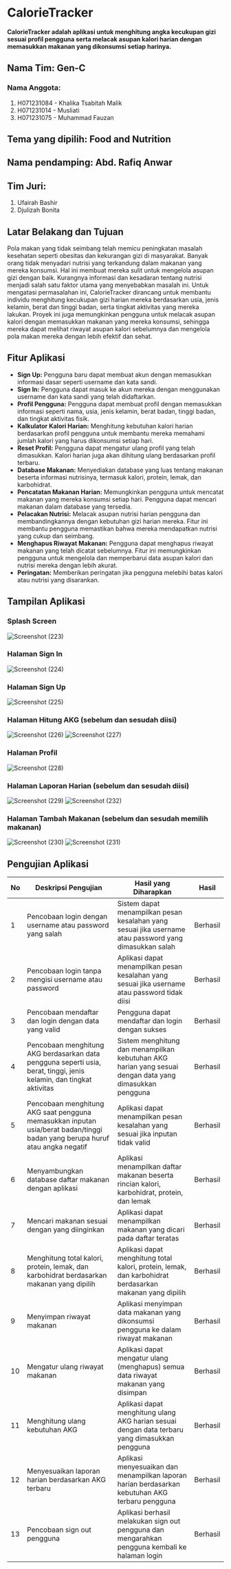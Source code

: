 # CalorieTracker
**CalorieTracker adalah aplikasi untuk menghitung angka kecukupan gizi sesuai profil pengguna serta melacak asupan kalori harian dengan memasukkan makanan yang dikonsumsi setiap harinya.**

## Nama Tim: Gen-C
### Nama Anggota:
1. H071231084 - Khalika Tsabitah Malik
2. H071231014 - Musliati
3. H071231075 - Muhammad Fauzan

## Tema yang dipilih: Food and Nutrition
## Nama pendamping: Abd. Rafiq Anwar
## Tim Juri:
1. Ufairah Bashir
2. Djulizah Bonita

## Latar Belakang dan Tujuan
Pola makan yang tidak seimbang telah memicu peningkatan masalah kesehatan seperti obesitas dan kekurangan gizi di masyarakat. Banyak orang tidak menyadari nutrisi yang terkandung dalam makanan yang mereka konsumsi. Hal ini membuat mereka sulit untuk mengelola asupan gizi dengan baik. Kurangnya informasi dan kesadaran tentang nutrisi menjadi salah satu faktor utama yang menyebabkan masalah ini. Untuk mengatasi permasalahan ini, CalorieTracker dirancang untuk membantu individu menghitung kecukupan gizi harian mereka berdasarkan usia, jenis kelamin, berat dan tinggi badan, serta tingkat aktivitas yang mereka lakukan. Proyek ini juga memungkinkan pengguna untuk melacak asupan kalori dengan memasukkan makanan yang mereka konsumsi, sehingga mereka dapat melihat riwayat asupan kalori sebelumnya dan mengelola pola makan mereka dengan lebih efektif dan sehat.

## Fitur Aplikasi
- **Sign Up:** Pengguna baru dapat membuat akun dengan memasukkan informasi dasar seperti username dan kata sandi.
- **Sign In:** Pengguna dapat masuk ke akun mereka dengan menggunakan username dan kata sandi yang telah didaftarkan.
- **Profil Pengguna:** Pengguna dapat membuat profil dengan memasukkan informasi seperti nama, usia, jenis kelamin, berat badan, tinggi badan, dan tingkat aktivitas fisik.
- **Kalkulator Kalori Harian:** Menghitung kebutuhan kalori harian berdasarkan profil pengguna untuk membantu mereka memahami jumlah kalori yang harus dikonsumsi setiap hari.
- **Reset Profil:** Pengguna dapat mengatur ulang profil yang telah dimasukkan. Kalori harian juga akan dihitung ulang berdasarkan profil terbaru.
- **Database Makanan:** Menyediakan database yang luas tentang makanan beserta informasi nutrisinya, termasuk kalori, protein, lemak, dan karbohidrat.
- **Pencatatan Makanan Harian:** Memungkinkan pengguna untuk mencatat makanan yang mereka konsumsi setiap hari. Pengguna dapat mencari makanan dalam database yang tersedia.
- **Pelacakan Nutrisi:** Melacak asupan nutrisi harian pengguna dan membandingkannya dengan kebutuhan gizi harian mereka. Fitur ini membantu pengguna memastikan bahwa mereka mendapatkan nutrisi yang cukup dan seimbang.
- **Menghapus Riwayat Makanan:** Pengguna dapat menghapus riwayat makanan yang telah dicatat sebelumnya. Fitur ini memungkinkan pengguna untuk mengelola dan memperbarui data asupan kalori dan nutrisi mereka dengan lebih akurat.
- **Peringatan:** Memberikan peringatan jika pengguna melebihi batas kalori atau nutrisi yang disarankan.

## Tampilan Aplikasi
### Splash Screen
![Screenshot (223)](https://github.com/user-attachments/assets/a852ac4a-c449-4795-a74d-b6f6c947737f)
### Halaman Sign In
![Screenshot (224)](https://github.com/user-attachments/assets/9fce5ff3-de41-421f-a85d-f06267ca5fc7)
### Halaman Sign Up
![Screenshot (225)](https://github.com/user-attachments/assets/20beff6a-2f96-4999-91a0-0aa331a73520)
### Halaman Hitung AKG (sebelum dan sesudah diisi)
![Screenshot (226)](https://github.com/user-attachments/assets/8f699a58-58fc-4780-9164-044959a51f34)
![Screenshot (227)](https://github.com/user-attachments/assets/a6c8f9db-a4f8-4226-83fc-d26aecc28c81)
### Halaman Profil
![Screenshot (228)](https://github.com/user-attachments/assets/52f70c2a-36c9-4ba2-8143-5b411a9a9fc8)
### Halaman Laporan Harian (sebelum dan sesudah diisi)
![Screenshot (229)](https://github.com/user-attachments/assets/4f54ab4b-a971-48a2-aacd-771ef49d8c6b)
![Screenshot (232)](https://github.com/user-attachments/assets/03fc968f-765d-4424-9f73-44692e4814fd)
### Halaman Tambah Makanan (sebelum dan sesudah memilih makanan)
![Screenshot (230)](https://github.com/user-attachments/assets/92d20088-0a65-4fa0-9615-32f81ef83303)
![Screenshot (231)](https://github.com/user-attachments/assets/8d31fdf7-bd15-47f4-91d5-e18bb9f4622a)

## Pengujian Aplikasi
| No | Deskripsi Pengujian | Hasil yang Diharapkan | Hasil |
|----|----------------------|-----------------------|-------|
| 1  | Pencobaan login dengan username atau password yang salah | Sistem dapat menampilkan pesan kesalahan yang sesuai jika username atau password yang dimasukkan salah | Berhasil |
| 2  | Pencobaan login tanpa mengisi username atau password | Aplikasi dapat menampilkan pesan kesalahan yang sesuai jika username atau password tidak diisi | Berhasil |
| 3  | Pencobaan mendaftar dan login dengan data yang valid | Pengguna dapat mendaftar dan login dengan sukses | Berhasil |
| 4  | Pencobaan menghitung AKG berdasarkan data pengguna seperti usia, berat, tinggi, jenis kelamin, dan tingkat aktivitas | Sistem menghitung dan menampilkan kebutuhan AKG harian yang sesuai dengan data yang dimasukkan pengguna | Berhasil |
| 5  | Pencobaan menghitung AKG saat pengguna memasukkan inputan usia/berat badan/tinggi badan yang berupa huruf atau angka negatif | Aplikasi dapat menampilkan pesan kesalahan yang sesuai jika inputan tidak valid | Berhasil |
| 6  | Menyambungkan database daftar makanan dengan aplikasi | Aplikasi menampilkan daftar makanan beserta rincian kalori, karbohidrat, protein, dan lemak | Berhasil |
| 7  | Mencari makanan sesuai dengan yang diinginkan | Aplikasi dapat menampilkan makanan yang dicari pada daftar teratas | Berhasil |
| 8  | Menghitung total kalori, protein, lemak, dan karbohidrat berdasarkan makanan yang dipilih | Aplikasi dapat menghitung total kalori, protein, lemak, dan karbohidrat berdasarkan makanan yang dipilih | Berhasil |
| 9  | Menyimpan riwayat makanan | Aplikasi menyimpan data makanan yang dikonsumsi pengguna ke dalam riwayat makanan | Berhasil |
| 10 | Mengatur ulang riwayat makanan | Aplikasi dapat mengatur ulang (menghapus) semua data riwayat makanan yang disimpan | Berhasil |
| 11 | Menghitung ulang kebutuhan AKG | Aplikasi dapat menghitung ulang AKG harian sesuai dengan data terbaru yang dimasukkan pengguna | Berhasil |
| 12 | Menyesuaikan laporan harian berdasarkan AKG terbaru | Aplikasi menyesuaikan dan menampilkan laporan harian berdasarkan kebutuhan AKG terbaru pengguna | Berhasil |
| 13 | Pencobaan sign out pengguna | Aplikasi berhasil melakukan sign out pengguna dan mengarahkan pengguna kembali ke halaman login | Berhasil |
